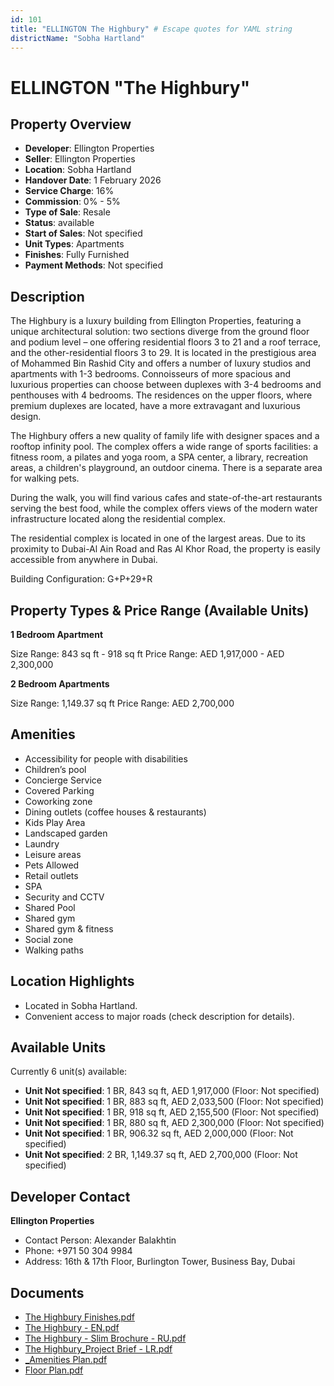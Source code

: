 ```yaml
---
id: 101
title: "ELLINGTON The Highbury" # Escape quotes for YAML string
districtName: "Sobha Hartland"
---
```


# ELLINGTON "The Highbury"

## Property Overview
- **Developer**: Ellington Properties
- **Seller**: Ellington Properties
- **Location**: Sobha Hartland
- **Handover Date**: 1 February 2026
- **Service Charge**: 16%
- **Commission**: 0% - 5%
- **Type of Sale**: Resale
- **Status**: available
- **Start of Sales**: Not specified
- **Unit Types**: Apartments
- **Finishes**: Fully Furnished
- **Payment Methods**: Not specified

## Description
The Highbury is a luxury building from Ellington Properties, featuring a unique architectural solution: two sections diverge from the ground floor and podium level – one offering residential floors 3 to 21 and a roof terrace, and the other-residential floors 3 to 29. It is located in the prestigious area of Mohammed Bin Rashid City and offers a number of luxury studios and apartments with 1-3 bedrooms. Connoisseurs of more spacious and luxurious properties can choose between duplexes with 3-4 bedrooms and penthouses with 4 bedrooms. The residences on the upper floors, where premium duplexes are located, have a more extravagant and luxurious design.

The Highbury offers a new quality of family life with designer spaces and a rooftop infinity pool. The complex offers a wide range of sports facilities: a fitness room, a pilates and yoga room, a SPA center, a library, recreation areas, a children's playground, an outdoor cinema. There is a separate area for walking pets. 

During the walk, you will find various cafes and state-of-the-art restaurants serving the best food, while the complex offers views of the modern water infrastructure located along the residential complex.

The residential complex is located in one of the largest areas. Due to its proximity to Dubai-Al Ain Road and Ras Al Khor Road, the property is easily accessible from anywhere in Dubai.

Building Configuration: G+P+29+R

## Property Types & Price Range (Available Units)
**1 Bedroom Apartment**

Size Range: 843 sq ft - 918 sq ft
Price Range: AED 1,917,000 - AED 2,300,000

**2 Bedroom Apartments**

Size Range: 1,149.37 sq ft
Price Range: AED 2,700,000

## Amenities
- Accessibility for people with disabilities
- Children’s pool
- Concierge Service
- Covered Parking
- Coworking zone
- Dining outlets  (coffee houses & restaurants)
- Kids Play Area
- Landscaped garden
- Laundry
- Leisure areas
- Pets Allowed
- Retail outlets
- SPA
- Security and CCTV
- Shared Pool
- Shared gym
- Shared gym & fitness
- Social zone
- Walking paths

## Location Highlights
- Located in Sobha Hartland.
- Convenient access to major roads (check description for details).

## Available Units
Currently 6 unit(s) available:
- **Unit Not specified**: 1 BR, 843 sq ft, AED 1,917,000 (Floor: Not specified)
- **Unit Not specified**: 1 BR, 883 sq ft, AED 2,033,500 (Floor: Not specified)
- **Unit Not specified**: 1 BR, 918 sq ft, AED 2,155,500 (Floor: Not specified)
- **Unit Not specified**: 1 BR, 880 sq ft, AED 2,300,000 (Floor: Not specified)
- **Unit Not specified**: 1 BR, 906.32 sq ft, AED 2,000,000 (Floor: Not specified)
- **Unit Not specified**: 2 BR, 1,149.37 sq ft, AED 2,700,000 (Floor: Not specified)

## Developer Contact
**Ellington Properties**
- Contact Person: Alexander Balakhtin
- Phone: +971 50 304 9984
- Address: 16th & 17th Floor, Burlington Tower, Business Bay, Dubai

## Documents
- [The Highbury Finishes.pdf](https://cdn.geniemap.net/2023/06/23/pGispg2raExTasc6M9PGmSna81SaAfYdPPM4kWCU.pdf)
- [The Highbury - EN.pdf](https://cdn.geniemap.net/2023/06/23/ZOoovN4msljIBJpandZ0PIqx3yxHHXLJZfQM8qp5.pdf)
- [The Highbury - Slim Brochure - RU.pdf](https://cdn.geniemap.net/2023/06/23/hyXNZqJI7kdKlKAn435N6mXxc35oZ2G0cwdTpPfp.pdf)
- [The Highbury_Project Brief - LR.pdf](https://cdn.geniemap.net/2023/06/23/H46g3CzA2GRNcoG8RHv55sucAkGfTX8w0sWZ7qtI.pdf)
- [_Amenities Plan.pdf](https://cdn.geniemap.net/2023/06/23/9m89LUkCNvOClQAWTCiMEgqaQtSsOAvwSFd4gcDe.pdf)
- [Floor Plan.pdf](https://cdn.geniemap.net/2023/06/23/DpzcFYSDEaD2vWYebWlEL4aWt01CDcvq9fO7KI2P.pdf)
